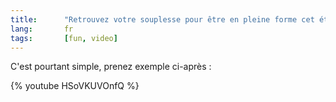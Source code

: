 ```yaml
---
title:      "Retrouvez votre souplesse pour être en pleine forme cet été"
lang:       fr
tags:       [fun, video]
---
```


C'est pourtant simple, prenez exemple ci-après :

{% youtube HSoVKUVOnfQ %}
